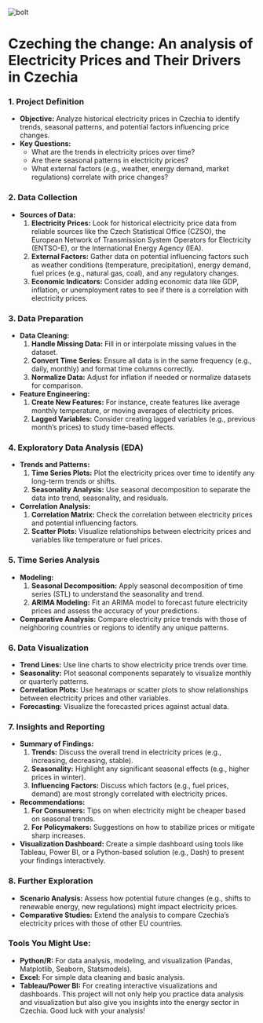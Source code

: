 ![bolt](C:\Users\Rohlik.cz\codecool\bolt)
# Czeching the change: An analysis of Electricity Prices and Their Drivers in Czechia
### 1. **Project Definition**
   - **Objective:** Analyze historical electricity prices in Czechia to identify trends, seasonal patterns, and potential factors influencing price changes.
   - **Key Questions:**
     - What are the trends in electricity prices over time?
     - Are there seasonal patterns in electricity prices?
     - What external factors (e.g., weather, energy demand, market regulations) correlate with price changes?
### 2. **Data Collection**
   - **Sources of Data:**
     1. **Electricity Prices:** Look for historical electricity price data from reliable sources like the Czech Statistical Office (CZSO), the European Network of Transmission System Operators for Electricity (ENTSO-E), or the International Energy Agency (IEA).
     2. **External Factors:** Gather data on potential influencing factors such as weather conditions (temperature, precipitation), energy demand, fuel prices (e.g., natural gas, coal), and any regulatory changes.
     3. **Economic Indicators:** Consider adding economic data like GDP, inflation, or unemployment rates to see if there is a correlation with electricity prices.
### 3. **Data Preparation**
   - **Data Cleaning:**
     1. **Handle Missing Data:** Fill in or interpolate missing values in the dataset.
     2. **Convert Time Series:** Ensure all data is in the same frequency (e.g., daily, monthly) and format time columns correctly.
     3. **Normalize Data:** Adjust for inflation if needed or normalize datasets for comparison.
   - **Feature Engineering:**
     1. **Create New Features:** For instance, create features like average monthly temperature, or moving averages of electricity prices.
     2. **Lagged Variables:** Consider creating lagged variables (e.g., previous month’s prices) to study time-based effects.
### 4. **Exploratory Data Analysis (EDA)**
   - **Trends and Patterns:**
     1. **Time Series Plots:** Plot the electricity prices over time to identify any long-term trends or shifts.
     2. **Seasonality Analysis:** Use seasonal decomposition to separate the data into trend, seasonality, and residuals.
   - **Correlation Analysis:**
     1. **Correlation Matrix:** Check the correlation between electricity prices and potential influencing factors.
     2. **Scatter Plots:** Visualize relationships between electricity prices and variables like temperature or fuel prices.
### 5. **Time Series Analysis**
   - **Modeling:**
     1. **Seasonal Decomposition:** Apply seasonal decomposition of time series (STL) to understand the seasonality and trend.
     2. **ARIMA Modeling:** Fit an ARIMA model to forecast future electricity prices and assess the accuracy of your predictions.
   - **Comparative Analysis:** Compare electricity price trends with those of neighboring countries or regions to identify any unique patterns.
### 6. **Data Visualization**
   - **Trend Lines:** Use line charts to show electricity price trends over time.
   - **Seasonality:** Plot seasonal components separately to visualize monthly or quarterly patterns.
   - **Correlation Plots:** Use heatmaps or scatter plots to show relationships between electricity prices and other variables.
   - **Forecasting:** Visualize the forecasted prices against actual data.
### 7. **Insights and Reporting**
   - **Summary of Findings:**
     1. **Trends:** Discuss the overall trend in electricity prices (e.g., increasing, decreasing, stable).
     2. **Seasonality:** Highlight any significant seasonal effects (e.g., higher prices in winter).
     3. **Influencing Factors:** Discuss which factors (e.g., fuel prices, demand) are most strongly correlated with electricity prices.
   - **Recommendations:**
     1. **For Consumers:** Tips on when electricity might be cheaper based on seasonal trends.
     2. **For Policymakers:** Suggestions on how to stabilize prices or mitigate sharp increases.
   - **Visualization Dashboard:** Create a simple dashboard using tools like Tableau, Power BI, or a Python-based solution (e.g., Dash) to present your findings interactively.
### 8. **Further Exploration**
   - **Scenario Analysis:** Assess how potential future changes (e.g., shifts to renewable energy, new regulations) might impact electricity prices.
   - **Comparative Studies:** Extend the analysis to compare Czechia’s electricity prices with those of other EU countries.
### Tools You Might Use:
- **Python/R:** For data analysis, modeling, and visualization (Pandas, Matplotlib, Seaborn, Statsmodels).
- **Excel:** For simple data cleaning and basic analysis.
- **Tableau/Power BI:** For creating interactive visualizations and dashboards.
This project will not only help you practice data analysis and visualization but also give you insights into the energy sector in Czechia. Good luck with your analysis!
